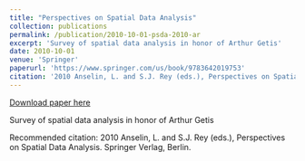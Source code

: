 ```yaml
---
title: "Perspectives on Spatial Data Analysis"
collection: publications
permalink: /publication/2010-10-01-psda-2010-ar
excerpt: 'Survey of spatial data analysis in honor of Arthur Getis'
date: 2010-10-01
venue: 'Springer'
paperurl: 'https://www.springer.com/us/book/9783642019753'
citation: '2010 Anselin, L. and S.J. Rey (eds.), Perspectives on Spatial Data Analysis. Springer Verlag, Berlin. '
---
```


<a href='https://www.springer.com/us/book/9783642019753'>Download paper here</a>

Survey of spatial data analysis in honor of Arthur Getis

Recommended citation: 2010 Anselin, L. and S.J. Rey (eds.), Perspectives on Spatial Data Analysis. Springer Verlag, Berlin. 